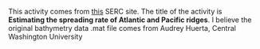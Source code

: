 This activity comes from [this](http://serc.carleton.edu/NAGTWorkshops/structure/SGT2012/activities/62787.html) SERC site. The title of the activity is __Estimating the spreading rate of Atlantic and Pacific ridges__. I believe the original bathymetry data .mat file comes from Audrey Huerta, Central Washington University

